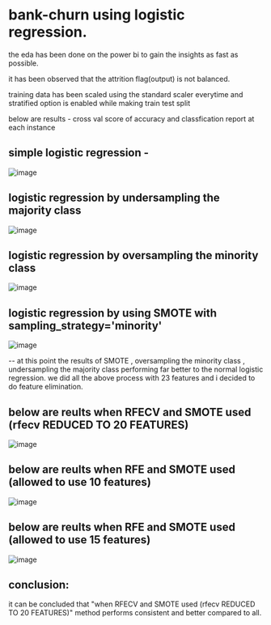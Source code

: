 # bank-churn using logistic regression.

the eda has been done on the power bi to gain the insights as fast as possible.

it has been observed that the attrition flag(output) is not balanced.

training data has been scaled using the standard scaler everytime and stratified option is enabled while making train test split

below are results - cross val score of accuracy and classfication report at each instance

## simple logistic regression - 


![image](https://user-images.githubusercontent.com/68850280/179797127-141723a0-b08d-4eb1-880a-e98ddbbb5741.png)

## logistic regression by undersampling the majority class

![image](https://user-images.githubusercontent.com/68850280/179797667-13dbc267-994f-4e13-8216-e17f8f49a398.png)

## logistic regression by oversampling the minority class

![image](https://user-images.githubusercontent.com/68850280/179797821-64535100-87d7-40ca-adc6-140d0d4d676a.png)

## logistic regression by using SMOTE with sampling_strategy='minority'

![image](https://user-images.githubusercontent.com/68850280/179798019-eb4868bd-080a-4f2e-b7f1-d4d35cbe79a1.png)

 -- at this point the results of SMOTE , oversampling the minority class , undersampling the majority class performing far better to the normal logistic regression.
we did all the above process with 23 features and i decided to do feature elimination.

## below are reults when RFECV and SMOTE used (rfecv REDUCED TO 20 FEATURES)

![image](https://user-images.githubusercontent.com/68850280/179798741-d6ee101c-08c0-4042-a192-037a556e9f66.png)

## below are reults when RFE and SMOTE used (allowed to use 10 features)

![image](https://user-images.githubusercontent.com/68850280/179799024-b408a8db-def6-4447-b682-1a394fcd1eab.png)


## below are reults when RFE and SMOTE used (allowed to use 15 features)

![image](https://user-images.githubusercontent.com/68850280/179799196-c66c54b3-2dd2-4c64-82f3-a1a99c5799a8.png)

## conclusion:

it can be concluded that "when RFECV and SMOTE used (rfecv REDUCED TO 20 FEATURES)" method performs consistent and better compared to all.
